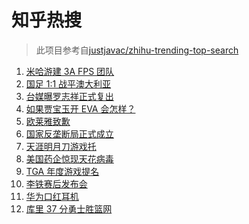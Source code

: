 # 知乎热搜

> 此项目参考自[justjavac/zhihu-trending-top-search](https://github.com/justjavac/zhihu-trending-top-search/blob/main/utils.ts)

<!-- BEGIN -->
  <!-- 最后更新时间:Thu Nov 18 2021 15:11:19 GMT+0000 (Coordinated Universal Time) -->
  1. [米哈游建 3A FPS 团队](https://www.zhihu.com/search?q=米哈游)
1. [国足 1:1 战平澳大利亚](https://www.zhihu.com/search?q=中国男足)
1. [台媒曝罗志祥正式复出](https://www.zhihu.com/search?q=罗志祥)
1. [如果贾宝玉开 EVA 会怎样？](https://www.zhihu.com/search?q=贾宝玉)
1. [欧莱雅致歉](https://www.zhihu.com/search?q=欧莱雅)
1. [国家反垄断局正式成立](https://www.zhihu.com/search?q=国家反垄断局)
1. [天涯明月刀游戏托](https://www.zhihu.com/search?q=天涯明月刀)
1. [美国药企惊现天花病毒](https://www.zhihu.com/search?q=天花)
1. [TGA 年度游戏提名](https://www.zhihu.com/search?q=TGA)
1. [李铁赛后发布会](https://www.zhihu.com/search?q=李铁)
1. [华为口红耳机](https://www.zhihu.com/search?q=口红耳机)
1. [库里 37 分勇士胜篮网](https://www.zhihu.com/search?q=勇士)
  <!-- END -->